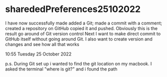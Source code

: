 # sharededPreferences25102022
I have now successfully made added a Git; made a commit with a comment; created a repository on GitHub copied it and pushed.
Obviously this is the result go around of Git version control
Next I want to make direct commit to GitHub itself without going around Git.
I also want to create version and changes and see how all that works

10:55 Tuesday 25 October 2022 

p.s. During Git set up i wanted to find the git location on my macbook. I asked the terminal "where is git?" and i found the path
